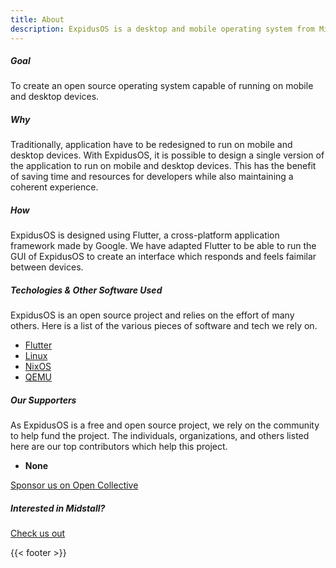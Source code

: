 ```yaml
---
title: About
description: ExpidusOS is a desktop and mobile operating system from Midstall Software designed to unify the mobile and desktop experience.
---
```


<div class="container-fluid pb-3">
  <div class="justify-content-center row">
    <div class="col col-auto col-lg-7 px-0">
      <h5 class="display-5 fw-bold py-3 text-center">Goal</h5>
      <p class="lead text-center">
        To create an open source operating system capable of running on mobile and desktop devices.
      </p>
    </div>
  </div>
</div>

<div class="container-fluid py-3">
  <div class="justify-content-center row">
    <div class="col col-auto col-lg-7 px-0">
      <h5 class="display-5 fw-bold py-3 text-center">Why</h5>
      <p class="lead text-center">
        Traditionally, application have to be redesigned to run on mobile and desktop devices.
        With ExpidusOS, it is possible to design a single version of the application to run on mobile and desktop devices.
        This has the benefit of saving time and resources for developers while also maintaining a coherent experience.
      </p>
    </div>
  </div>
</div>

<div class="container-fluid py-3">
  <div class="justify-content-center row">
    <div class="col col-auto col-lg-7 px-0">
      <h5 class="display-5 fw-bold py-3 text-center">How</h5>
      <p class="lead text-center">
        ExpidusOS is designed using Flutter, a cross-platform application framework made by Google.
        We have adapted Flutter to be able to run the GUI of ExpidusOS to create an interface which responds and feels faimilar between devices.
      </p>
    </div>
  </div>
</div>

<div class="container-fluid py-3">
  <div class="justify-content-center row">
    <div class="col col-auto col-lg-7 px-0">
      <h5 class="display-5 fw-bold py-3 text-center">Techologies & Other Software Used</h5>
      <p class="lead text-center">
        ExpidusOS is an open source project and relies on the effort of many others.
        Here is a list of the various pieces of software and tech we rely on.
      </p>
      <ul class="text-center list-group py-2">
        <li class="list-group-item border-0"><a href="https://flutter.dev">Flutter</a></li>
        <li class="list-group-item border-0"><a href="https://kernel.org">Linux</a></li>
        <li class="list-group-item border-0"><a href="https://nixos.org">NixOS</a></li>
        <li class="list-group-item border-0"><a href="https://qemu.org">QEMU</a></li>
      </ul>
    </div>
  </div>
</div>

<div class="container-fluid py-3">
  <div class="justify-content-center row">
    <div class="col col-auto col-lg-7 px-0">
      <h5 class="display-5 fw-bold py-3 text-center">Our Supporters</h5>
      <p class="lead text-center">
        As ExpidusOS is a free and open source project, we rely on the community to help fund the project.
        The individuals, organizations, and others listed here are our top contributors which help this project.
      </p>
      <ul class="text-center list-group py-2">
        <li class="list-group-item border-0"><b>None</b></li>
      </ul>
      <p class="text-center">
        <a href="https://opencollective.com/expidusos" class="btn btn-primary mx-auto">Sponsor us on Open Collective</a>
      </p>
    </div>
  </div>
</div>

<div class="container-fluid py-3">
  <div class="justify-content-center row">
    <div class="col col-auto col-lg-7 px-0">
      <h5 class="display-6 fw-bold py-3 text-center">Interested in Midstall?</h5>
      <p class="text-center">
        <a href="https://midstall.com" class="btn btn-primary mx-auto">Check us out</a>
      </p>
    </div>
  </div>
</div>

{{< footer >}}
